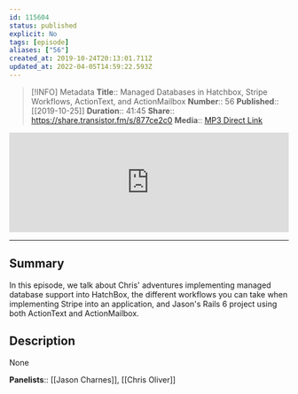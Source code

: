 ```yaml
---
id: 115604
status: published
explicit: No
tags: [episode]
aliases: ["56"]
created_at: 2019-10-24T20:13:01.711Z
updated_at: 2022-04-05T14:59:22.593Z
---
```


> [!INFO] Metadata
> **Title**:: Managed Databases in Hatchbox, Stripe Workflows, ActionText, and ActionMailbox
> **Number**:: 56
> **Published**:: [[2019-10-25]]
> **Duration**:: 41:45
> **Share**:: <https://share.transistor.fm/s/877ce2c0>
> **Media**:: [MP3 Direct Link](https://dts.podtrac.com/redirect.mp3/media.transistor.fm/877ce2c0/37a78d19.mp3)

<iframe width="100%" height="180" frameborder="no" scrolling="no" seamless src="https://share.transistor.fm/e/877ce2c0/dark"></iframe>

---

## Summary

In this episode, we talk about Chris' adventures implementing managed database support into HatchBox, the different workflows you can take when implementing Stripe into an application, and Jason's Rails 6 project using both ActionText and ActionMailbox.

## Description

None

**Panelists**:: [[Jason Charnes]], [[Chris Oliver]]

